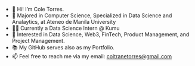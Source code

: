- 👋 Hi! I’m Cole Torres.
- 🌱 Majored in Computer Science, Specialized in Data Science and Analaytics, at Ateneo de Manila University
- 👨‍💻 Currently a Data Science Intern @ Kumu
- 👀 Interested in Data Science, Web3, FinTech, Product Management, and Project Management.
- 📚 My GitHub serves also as my Portfolio.
- 📫 Feel free to reach me via my email: coltranetorres@gmail.com
